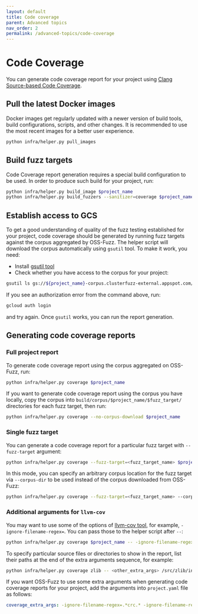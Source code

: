 ```yaml
---
layout: default
title: Code coverage
parent: Advanced topics
nav_order: 2
permalink: /advanced-topics/code-coverage
---
```


# Code Coverage

You can generate code coverage report for your project using [Clang Source-based
Code Coverage].


## Pull the latest Docker images

Docker images get regularly updated with a newer version of build tools, build
configurations, scripts, and other changes. It is recommended to use the most
recent images for a better user experience.


```bash
python infra/helper.py pull_images
```


## Build fuzz targets

Code Coverage report generation requires a special build configuration to be
used. In order to produce such build for your project, run:

```bash
python infra/helper.py build_image $project_name
python infra/helper.py build_fuzzers --sanitizer=coverage $project_name
```


## Establish access to GCS

To get a good understanding of quality of the fuzz testing established for your
project, code coverage should be generated by running fuzz targets against the
corpus aggregated by OSS-Fuzz. The helper script will download the corpus
automatically using `gsutil` tool. To make it work, you need:

* Install [gsutil tool]
* Check whether you have access to the corpus for your project:

```bash
gsutil ls gs://${project_name}-corpus.clusterfuzz-external.appspot.com/
```

If you see an authorization error from the command above, run:

```bash
gcloud auth login
```

and try again. Once `gsutil` works, you can run the report generation.


## Generating code coverage reports

### Full project report

To generate code coverage report using the corpus aggregated on OSS-Fuzz, run:

```bash
python infra/helper.py coverage $project_name
```

If you want to generate code coverage report using the corpus you have locally,
copy the corpus into `build/corpus/$project_name/$fuzz_target/` directories for
each fuzz target, then run:

```bash
python infra/helper.py coverage --no-corpus-download $project_name
```

### Single fuzz target

You can generate a code coverage report for a particular fuzz target with
`--fuzz-target` argument:

```bash
python infra/helper.py coverage --fuzz-target=<fuzz_target_name> $project_name
```

In this mode, you can specify an arbitrary corpus location for the fuzz target
via `--corpus-dir` to be used instead of the corpus downloaded from OSS-Fuzz:

```bash
python infra/helper.py coverage --fuzz-target=<fuzz_target_name> --corpus-dir=<my_local_corpus_dir> $project_name
```

### Additional arguments for `llvm-cov`

You may want to use some of the options of [llvm-cov tool], for example,
`-ignore-filename-regex=`. You can pass those to the helper script after `--`:

```bash
python infra/helper.py coverage $project_name -- -ignore-filename-regex=.*code/to/be/ignored/.* <other_extra_args>
```

To specify particular source files or directories to show in the report, list
their paths at the end of the extra arguments sequence, for example:

```bash
python infra/helper.py coverage zlib -- <other_extra_args> /src/zlib/inftrees.c /src/zlib_uncompress_fuzzer.cc /src/zlib/zutil.c
```

If you want OSS-Fuzz to use some extra arguments when generating code coverage
reports for your project, add the arguments into `project.yaml` file as follows:

```yaml
coverage_extra_args: -ignore-filename-regex=.*crc.* -ignore-filename-regex=.*adler.* <other_extra_args>
```


[Clang Source-based Code Coverage]: https://clang.llvm.org/docs/SourceBasedCodeCoverage.html
[gsutil tool]: https://cloud.google.com/storage/docs/gsutil_install
[llvm-cov tool]: https://llvm.org/docs/CommandGuide/llvm-cov.html

